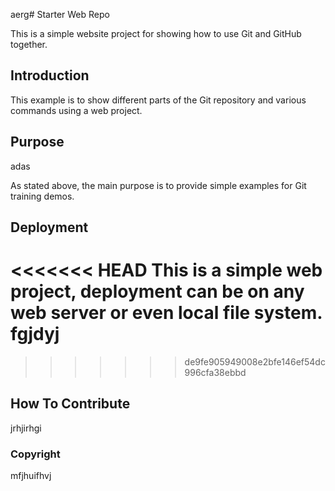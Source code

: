 aerg# Starter Web Repo

This is a simple website project for showing how to use Git and GitHub together.

## Introduction
This example is to show different parts of the Git repository and various commands using a web project.

## Purpose
adas

As stated above, the main purpose is to provide simple examples for Git training demos.

## Deployment

<<<<<<< HEAD
This is a simple web project, deployment can be on any web server or even local file system.
fgjdyj
=======
>>>>>>> de9fe905949008e2bfe146ef54dc996cfa38ebbd
## How To Contribute
jrhjirhgi

### Copyright

mfjhuifhvj
